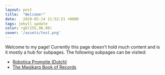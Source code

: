 ```yaml
---
layout: post
title:  "Welcome!"
date:   2020-05-14 11:52:21 +0000
tags: jekyll update
color: rgb(255,90,90)
cover: '/assets/test.png'
---
```

Welcome to my page!
Currently this page doesn't hold much content and is it mostly a hub for subpages.
The following subpages can be visited:

- [Robotica Promotie (Dutch)](https://janshoekstra.github.io/RoboticaPromotie/)
- [The Magikarp Book of Records](https://janshoekstra.github.io/The-Magikarp-Book-of-Records/)
